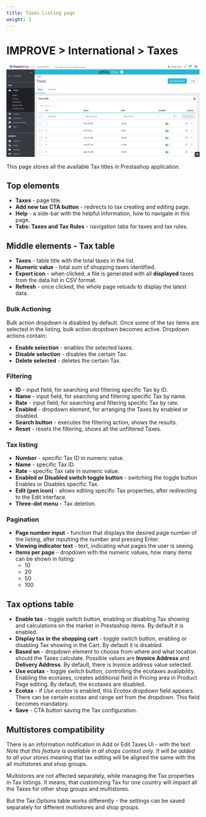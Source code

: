 ```yaml
---
title: Taxes Listing page
weight: 1
---
```

# IMPROVE > International > Taxes

![Taxes](static/img/international-taxes.png)

This page stores all the available Tax titles in Prestashop application.

## Top elements

- **Taxes** - page title.
- **Add new tax CTA button** - redirects to tax creating and editing page.
- **Help** - a side-bar with the helpful information, how to navigate in this page.
- **Tabs: Taxes and Tax Rules** - navigation tabs for taxes and tax rules.

## Middle elements - Tax table

- **Taxes** - table title with the total taxes in the list.
- **Numeric value** - total sum of shopping taxes identified.
- **Export icon** - when clicked, a file is generated with all **displayed** taxes from the data list in CSV format.
- **Refresh** - once clicked, the whole page reloads to display the latest data.

### Bulk Actioning

Bulk action dropdown is disabled by default. Once some of the tax items are selected in the listing, bulk action dropdown becomes active. Dropdown actions contain:<br>

- **Enable selection** - enables the selected taxes.
- **Disable selection** - disables the certain Tax.
- **Delete selected** - deletes the certain Tax.

### Filtering

- **ID** - input field, for searching and filtering specific Tax by ID.
- **Name** - input field, for searching and filtering specific Tax by name.
- **Rate** - input field, for searching and filtering specific Tax by rate.
- **Enabled** - dropdown element, for arranging the Taxes by enabled or disabled.
- **Search button** - executes the filtering action, shows the results.
- **Reset** - resets the filtering, shows all the unfiltered Taxes.

### Tax listing

- **Number** - specific Tax ID in numeric value.
- **Name** - specific Tax ID.
- **Rate** - specific Tax rate in numeric value.
- **Enabled or Disabled switch toggle button** - switching the toggle button Enables or Disables specific Tax.
- **Edit (pen icon)** - allows editing specific Tax properties, after redirecting to the Edit interface.
- **Three-dot menu** - Tax deletion.

### Pagination

- **Page number input** - function that displays the desired page number of the listing, after inputting the number and pressing Enter.
- **Viewing indicator text** - text, indicating what pages the user is seeing.
- **Items per page** - dropdown with the numeric values, how many items can be shown in listing:
  - 10
  - 20
  - 50
  - 100

## Tax options table

- **Enable tax** - toggle switch button, enabling or disabling Tax showing and calculations on the market in Prestashop items. By default it is enabled.
- **Display tax in the shopping cart** - toggle switch button, enabling or disabling Tax showing in the Cart. By default it is disabled.
- **Based on** - dropdown element to choose from where and what location should the Taxes calculate. Possible values are **Invoice Address** and **Delivery Address**. By default, there is Invoice address value selected.
- **Use ecotax** - toggle switch button, controlling the ecotaxes availability. Enabling the ecotaxes, creates additional field in Pricing area in Product Page editing. By default, the ecotaxes are disabled.
- **Ecotax** - if _Use ecotax_ is enabled, this _Ecotax_ dropdown field appears. There can be certain ecotax and range set from the dropdown. This field becomes mandatory.
- **Save** - CTA button saving the Tax configuration.

## Multistores compatibility

There is an information notification in Add or Edit Taxes UI - with the text _Note that this feature is available in all shops context only. It will be added to all your stores_ meaning that tax editing will be aligned the same with the all multistores and shop groups.

Multistores are not affected separately, while managing the Tax properties in Tax listings. It means, that customizing Tax for one country will impact all the Taxes for other shop groups and multistores. 

But the Tax Options table works differently - the settings can be saved separately for different multistores and shop groups.
